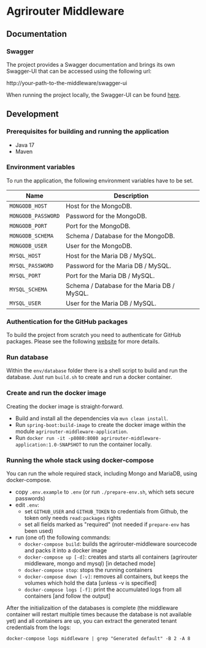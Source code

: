 # Agrirouter Middleware

## Documentation

### Swagger

The project provides a Swagger documentation and brings its own Swagger-UI that can be accessed using the following url:

http://your-path-to-the-middleware/swagger-ui

When running the project locally, the Swagger-UI can be found [here](http://localhost:8080/swagger-ui).

## Development

### Prerequisites for building and running the application

* Java 17
* Maven

### Environment variables

To run the application, the following environment variables have to be set.

| Name               | Description                                 |
|--------------------|---------------------------------------------|
| `MONGODB_HOST`     | Host for the MongoDB.                       |
| `MONGODB_PASSWORD` | Password for the MongoDB.                   |	
| `MONGODB_PORT`     | Port for the MongoDB.                       |	
| `MONGODB_SCHEMA`   | Schema / Database for the MongoDB.          |
| `MONGODB_USER`     | User for the MongoDB.                       |	
| `MYSQL_HOST`       | Host for the Maria DB / MySQL.              |
| `MYSQL_PASSWORD`   | Password for the Maria DB / MySQL.          |	
| `MYSQL_PORT`       | Port for the Maria DB / MySQL.              |	
| `MYSQL_SCHEMA`     | Schema / Database for the Maria DB / MySQL. |
| `MYSQL_USER`       | User for the Maria DB / MySQL.              |

### Authentication for the GitHub packages

To build the project from scratch you need to authenticate for GitHub packages. Please see the
following [website](https://docs.github.com/en/packages/guides/configuring-apache-maven-for-use-with-github-packages)
for more details.

### Run database

Within the `env/database` folder there is a shell script to build and run the database. Just run `build.sh` to create
and run a docker container.

### Create and run the docker image

Creating the docker image is straight-forward.

* Build and install all the dependencies via `mvn clean install`.
* Run `spring-boot:build-image` to create the docker image within the module `agrirouter-middleware-application`.
* Run `docker run -it -p8080:8080 agrirouter-middleware-application:1.0-SNAPSHOT` to run the container locally.

### Running the whole stack using docker-compose

You can run the whole required stack, including Mongo and MariaDB, using docker-compose.

* copy `.env.example` to `.env` (or run `./prepare-env.sh`, which sets secure passwords)
* edit `.env`:
  * set `GITHUB_USER` and `GITHUB_TOKEN` to credentials from Github, the token only needs `read:packages` rights
  * set all fields marked as "required" (not needed if `prepare-env` has been used)
* run (one of) the following commands:
  * `docker-compose build`: builds the agrirouter-middleware sourcecode and packs it into a docker image
  * `docker-compose up [-d]`: creates and starts all containers (agrirouter middleware, mongo and mysql) [in detached mode]
  * `docker-compose stop`: stops the running containers
  * `docker-compose down [-v]`: removes all containers, but keeps the volumes which hold the data [unless -v is specified]
  * `docker-compose logs [-f]`: print the accumulated logs from all containers [and follow the output]

After the initializaition of the databases is complete (the middleware container will restart multiple times
because the database is not available yet) and all containers are up, you can extract the generated tenant credentials from the logs:

```
docker-compose logs middleware | grep "Generated default" -B 2 -A 8
```
